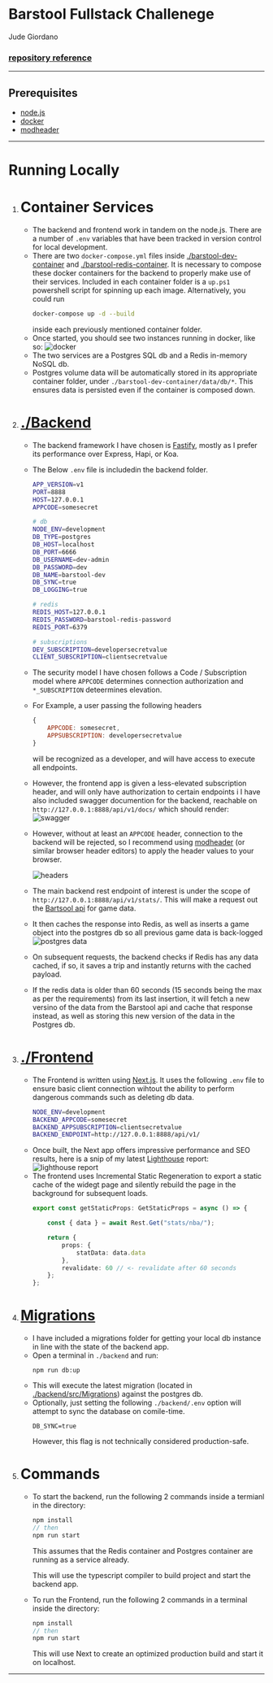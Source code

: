 # Barstool Fullstack Challenege
Jude Giordano

### [repository reference](https://github.com/BarstoolSports/fullstack-challenge)
---
## Prerequisites
- [node.js](https://nodejs.org/en/)
- [docker](https://www.docker.com/)
- [modheader](https://modheader.com/)
---
# Running Locally

1. # Container Services
    - The backend and frontend work in tandem on the node.js. There are a number of `.env` variables that have been tracked in version control for local development.
    - There are two `docker-compose.yml` files inside  [./barstool-dev-container](./barstool-dev-container) and [./barstool-redis-container](./barstool-redis-container). It is necessary to compose these docker containers for the backend to properly make use of their services. Included in each container folder is a `up.ps1` powershell script for spinning up each image. Alternatively, you could run 
        ```sh
        docker-compose up -d --build
        ```
        inside each previously mentioned container folder.
    - Once started, you should see two instances running in docker, like so:
    ![docker](./docker.PNG "docker")
    - The two services are a Postgres SQL db and a Redis in-memory NoSQL db.
    - Postgres volume data will be automatically stored in its appropriate container folder, under `./barstool-dev-container/data/db/*`. This ensures data is persisted even if the container is composed down.

 2. # [./Backend](./backend/)
    - The backend framework I have chosen is [Fastify](https://www.fastify.io/), mostly as I prefer its performance over Express, Hapi, or Koa.
    - The Below `.env` file is includedin the backend folder.
        ```sh
        APP_VERSION=v1
        PORT=8888
        HOST=127.0.0.1
        APPCODE=somesecret

        # db
        NODE_ENV=development
        DB_TYPE=postgres
        DB_HOST=localhost
        DB_PORT=6666
        DB_USERNAME=dev-admin
        DB_PASSWORD=dev
        DB_NAME=barstool-dev
        DB_SYNC=true
        DB_LOGGING=true

        # redis
        REDIS_HOST=127.0.0.1
        REDIS_PASSWORD=barstool-redis-password
        REDIS_PORT=6379

        # subscriptions
        DEV_SUBSCRIPTION=developersecretvalue
        CLIENT_SUBSCRIPTION=clientsecretvalue
        ```
    - The security model I have chosen follows a Code / Subscription model where `APPCODE` determines connection authorization and `*_SUBSCRIPTION` deteermines elevation.
    - For Example, a user passing the following headers
        ```js
        {
            APPCODE: somesecret,
            APPSUBSCRIPTION: developersecretvalue
        }
        ```
        will be recognized as a developer, and will have access to execute all endpoints.
    - However, the frontend app is given a less-elevated subscription header, and will only have authorization to certain endpoints
    i I have also included swagger documention for the backend, reachable on `http://127.0.0.1:8888/api/v1/docs/`
    which should render:
    ![swagger](./swagger.PNG "swagger")
    - However, without at least an `APPCODE` header, connection to the backend will be rejected, so I recommend using [modheader](https://modheader.com/) (or similar browser header editors) to apply the header values to your browser.

        ![headers](./headers.PNG "headers")

    - The main backend rest endpoint of interest is under the scope of `http://127.0.0.1:8888/api/v1/stats/`. This will make a request out the [Bartsool api](https://chumley.barstoolsports.com/dev/data/games/6c974274-4bfc-4af8-a9c4-8b926637ba74.json) for game data.
    - It then caches the response into Redis, as well as inserts a game object into the postgres db so all previous game data is back-logged
    ![postgres data](./postgres.PNG "postgres data")
    - On subsequent requests, the backend checks if Redis has any data cached, if so, it saves a trip and instantly returns with the cached payload.
    - If the redis data is older than 60 seconds (15 seconds being the max as per the requirements) from its last insertion, it will fetch a new versino of the data from the Barstool api and cache that response instead, as well as storing this new version of the data in the Postgres db.
3. # [./Frontend](./frontend/)
    - The Frontend is written using [Next.js](https://nextjs.org/). It uses the following `.env` file to ensure basic client connection wihtout the ability to perform dangerous commands such as deleting db data.
        ```sh
        NODE_ENV=development
        BACKEND_APPCODE=somesecret
        BACKEND_APPSUBSCRIPTION=clientsecretvalue
        BACKEND_ENDPOINT=http://127.0.0.1:8888/api/v1/
        ```
    - Once built, the Next app offers impressive performance and SEO results, here is a snip of my latest [Lighthouse](https://developers.google.com/web/tools/lighthouse/) report:
    ![lighthouse report](./lighthouse.PNG "lighthouse report")
    - The frontend uses Incremental Static Regeneration to export a static cache of the widegt page and silently rebuild the page in the background for subsequent loads.
        ```ts
        export const getStaticProps: GetStaticProps = async () => {

            const { data } = await Rest.Get("stats/nba/");

            return {
                props: {
                    statData: data.data
                },
                revalidate: 60 // <- revalidate after 60 seconds
            };
        };
        ```

4. # [Migrations](./backend/src/Migrations/)
    - I have included a migrations folder for getting your local db instance in line with the state of the backend app.
    - Open a terminal in `./backend` and run:
        ```
        npm run db:up
        ```
    - This will execute the latest migration (located in [./backend/src/Migrations](./backend/src/Migrations/)) against the postgres db.
    - Optionally, just setting the following `./backend/.env` option will attempt to sync the database on comile-time.
        ```
        DB_SYNC=true
        ```
        However, this flag is not technically considered production-safe.

5. # Commands
    - To start the backend, run the following 2 commands inside a termianl in the directory:
        ```js
        npm install
        // then
        npm run start
        ```
        This assumes that the Redis container and Postgres container are running as a service already.

        This will use the typescript compiler to build project and start the backend app.
    - To run the Frontend, run the following 2 commands in a terminal inside the directory:
        ```js
        npm install
        // then
        npm run start
        ```
        This will use Next to create an optimized production build and start it on localhost. 
---
